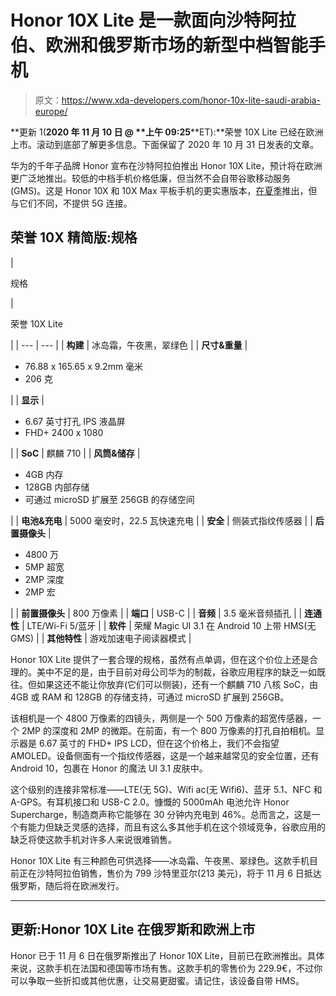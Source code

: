 # Honor 10X Lite 是一款面向沙特阿拉伯、欧洲和俄罗斯市场的新型中档智能手机

> 原文：<https://www.xda-developers.com/honor-10x-lite-saudi-arabia-europe/>

**更新 1(****2020 年 11 月 10 日** **@** **上午 09:25****ET):**荣誉 10X Lite 已经在欧洲上市。滚动到底部了解更多信息。下面保留了 2020 年 10 月 31 日发表的文章。

华为的千年子品牌 Honor 宣布在沙特阿拉伯推出 Honor 10X Lite，预计将在欧洲更广泛地推出。较低的中档手机价格低廉，但当然不会自带谷歌移动服务(GMS)。这是 Honor 10X 和 10X Max 平板手机的更实惠版本，[在夏季](https://www.xda-developers.com/honor-x10-5g-90hz-display-kirin-820-pop-up-front-camera-launching-china-may-20/)推出，但与它们不同，不提供 5G 连接。

## 荣誉 10X 精简版:规格

| 

规格

 | 

荣誉 10X Lite

 |
| --- | --- |
| **构建** | 冰岛霜，午夜黑，翠绿色 |
| **尺寸&重量** | 

*   76.88 x 165.65 x 9.2mm 毫米
*   206 克

 |
| **显示** | 

*   6.67 英寸打孔 IPS 液晶屏
*   FHD+ 2400 x 1080

 |
| **SoC** | 麒麟 710 |
| **风筒&储存** | 

*   4GB 内存
*   128GB 内部存储
*   可通过 microSD 扩展至 256GB 的存储空间

 |
| **电池&充电** | 5000 毫安时，22.5 瓦快速充电 |
| **安全** | 侧装式指纹传感器 |
| **后置摄像头** | 

*   4800 万
*   5MP 超宽
*   2MP 深度
*   2MP 宏

 |
| **前置摄像头** | 800 万像素 |
| **端口** | USB-C |
| **音频** | 3.5 毫米音频插孔 |
| **连通性** | LTE/Wi-Fi 5/蓝牙 |
| **软件** | 荣耀 Magic UI 3.1 在 Android 10 上带 HMS(无 GMS) |
| **其他特性** | 游戏加速电子阅读器模式 |

Honor 10X Lite 提供了一套合理的规格，虽然有点单调，但在这个价位上还是合理的。美中不足的是，由于目前对母公司华为的制裁，谷歌应用程序的缺乏一如既往。但如果这还不能让你放弃(它们可以侧装)，还有一个麒麟 710 八核 SoC，由 4GB 或 RAM 和 128GB 的存储支持，可通过 microSD 扩展到 256GB。

该相机是一个 4800 万像素的四镜头，两侧是一个 500 万像素的超宽传感器，一个 2MP 的深度和 2MP 的微距。在前面，有一个 800 万像素的打孔自拍相机。显示器是 6.67 英寸的 FHD+ IPS LCD，但在这个价格上，我们不会指望 AMOLED。设备侧面有一个指纹传感器，这是一个越来越常见的安全位置，还有 Android 10，包裹在 Honor 的魔法 UI 3.1 皮肤中。

这个级别的连接非常标准——LTE(无 5G)、Wifi ac(无 Wifi6)、蓝牙 5.1、NFC 和 A-GPS。有耳机接口和 USB-C 2.0。慷慨的 5000mAh 电池允许 Honor Supercharge，制造商声称它能够在 30 分钟内充电到 46%。总而言之，这是一个有能力但缺乏灵感的选择，而且有这么多其他手机在这个领域竞争，谷歌应用的缺乏将使这款手机对许多人来说很难销售。

Honor 10X Lite 有三种颜色可供选择——冰岛霜、午夜黑、翠绿色。这款手机目前正在沙特阿拉伯销售，售价为 799 沙特里亚尔(213 美元)，将于 11 月 6 日抵达俄罗斯，随后将在欧洲发行。

* * *

## 更新:Honor 10X Lite 在俄罗斯和欧洲上市

Honor 已于 11 月 6 日在俄罗斯推出了 Honor 10X Lite，目前已在欧洲推出。具体来说，这款手机在法国和德国等市场有售。这款手机的零售价为 229.9€，不过你可以争取一些折扣或其他优惠，让交易更甜蜜。请记住，该设备自带 HMS。